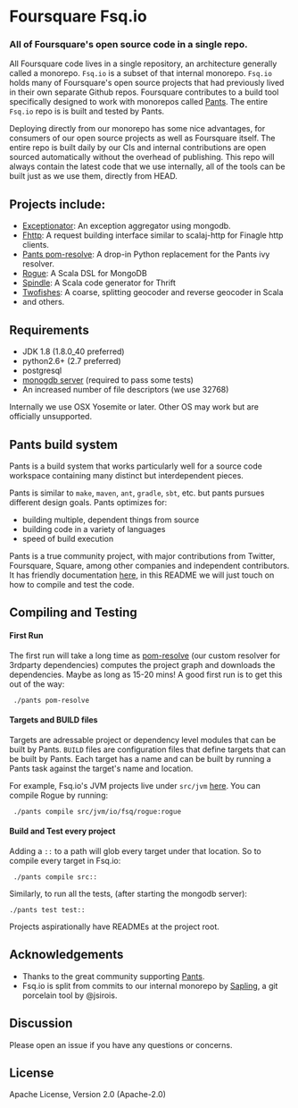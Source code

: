 # Foursquare Fsq.io
### All of Foursquare's open source code in a single repo.

All Foursquare code lives in a single repository, an architecture generally called a monorepo.
`Fsq.io` is a subset of that internal monorepo. `Fsq.io` holds many of Foursquare's
open source projects that had previously lived in their own separate Github repos. Foursquare contributes
to a build tool specifically designed to work with monorepos called [Pants](https://pantsbuild.github.io/).
The entire `Fsq.io` repo is is built and tested by Pants.

Deploying directly from our monorepo has some nice advantages, for consumers of our open source projects as
well as Foursquare itself. The entire repo is built daily by our CIs and internal contributions are open sourced
automatically without the overhead of publishing. This repo will always contain the latest code that we use
internally, all of the tools can be built just as we use them, directly from HEAD.

## Projects include:
* [Exceptionator](https://github.com/foursquare/fsqio/tree/master/src/jvm/io/fsq/exceptionator):
An exception aggregator using mongodb.
* [Fhttp](https://github.com/foursquare/fsqio/tree/master/src/jvm/io/fsq/fhttp):
A request building interface similar to scalaj-http for Finagle http clients.
* [Pants pom-resolve](https://github.com/foursquare/fsqio/tree/master/src/python/fsqio/pants/pom):
A drop-in Python replacement for the Pants ivy resolver.
* [Rogue](https://github.com/foursquare/fsqio/tree/master/src/jvm/io/fsq/rogue): A Scala DSL for MongoDB
* [Spindle](https://github.com/foursquare/fsqio/tree/master/src/jvm/io/fsq/spindle): A Scala code generator for Thrift
* [Twofishes](https://github.com/foursquare/fsqio/tree/master/src/jvm/io/fsq/twofishes):
A coarse, splitting geocoder and reverse geocoder in Scala
* and others.


## Requirements

* JDK 1.8 (1.8.0_40 preferred)
* python2.6+ (2.7 preferred)
* postgresql
* [monogdb server](https://docs.mongodb.org/manual/tutorial/install-mongodb-on-os-x/) (required to pass some tests)
* An increased number of file descriptors (we use 32768)

Internally we use OSX Yosemite or later. Other OS may work but are officially unsupported.


## Pants build system
Pants is a build system that works particularly well for a source code workspace containing many
distinct but interdependent pieces.

Pants is similar to `make`, `maven`, `ant`, `gradle`, `sbt`, etc. but pants pursues different design goals.
Pants optimizes for:

* building multiple, dependent things from source
* building code in a variety of languages
* speed of build execution

Pants is a true community project, with major contributions from Twitter, Foursquare, Square, among other
companies and independent contributors. It has friendly documentation [here](https://pantsbuild.github.io),
in this README we will just touch on how to compile and test the code.


## Compiling and Testing
#### First Run
The first run will take a long time as
[pom-resolve](https://github.com/foursquare/fsqio/tree/master/src/python/fsqio/pants/pom)
(our custom resolver for 3rdparty dependencies) computes the project graph and downloads the dependencies.
Maybe as long as 15-20 mins! A good first run is to get this out of the way:

     ./pants pom-resolve

#### Targets and BUILD files
Targets are adressable project or dependency level modules that can be built by Pants. `BUILD` files are
configuration files that define targets that can be built by Pants. Each target has a name and can be built
by running a Pants task against the target's name and location.

For example, Fsq.io's JVM projects live under `src/jvm`
[here](https://github.com/foursquare/fsqio/tree/master/src/jvm/io/fsq). You can compile Rogue by running:

     ./pants compile src/jvm/io/fsq/rogue:rogue

#### Build and Test every project
Adding a `::` to a path will glob every target under that location. So to compile every target in Fsq.io:

     ./pants compile src::

Similarly, to run all the tests, (after starting the mongodb server):

    ./pants test test::

Projects aspirationally have READMEs at the project root.

## Acknowledgements

* Thanks to the great community supporting [Pants](https://github.com/pantsbuild/pants).
* Fsq.io is split from commits to our internal monorepo by [Sapling](https://github.com/jsirois/sapling),
a git porcelain tool by @jsirois.

## Discussion

Please open an issue if you have any questions or concerns.

## License
Apache License, Version 2.0 (Apache-2.0)
